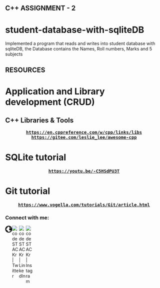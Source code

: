 ## C++ ASSIGNMENT - 2
# student-database-with-sqliteDB
Implemented a program that reads and writes into student database with sqliteDB, the  Database contains the Names, Roll numbers, Marks and 5 subjects

## RESOURCES
# Application and Library development (CRUD)
## C++ Libraries & Tools
<pre><center><a href="https://en.cppreference.com/w/cpp/links/libs
https://gitee.com/leslie_lee/awesome-cpp"><b>https://en.cppreference.com/w/cpp/links/libs
https://gitee.com/leslie_lee/awesome-cpp</b></a></center></pre>

# SQLite tutorial
<pre><center><a href="https://youtu.be/-C5HSdPU3T"><b>https://youtu.be/-C5HSdPU3T</b></a></center></pre>

# Git tutorial
<pre><center><a href="https://www.vogella.com/tutorials/Git/article.html"><b>https://www.vogella.com/tutorials/Git/article.html</b></a></center></pre>


### Connect with me:

[<img align="left" alt="codeSTACKr.com" width="22px" src="https://raw.githubusercontent.com/iconic/open-iconic/master/svg/globe.svg" />][website]
[<img align="left" alt="codeSTACKr | Twitter" width="22px" src="https://cdn.jsdelivr.net/npm/simple-icons@v3/icons/twitter.svg" />][twitter]
[<img align="left" alt="codeSTACKr | LinkedIn" width="22px" src="https://cdn.jsdelivr.net/npm/simple-icons@v3/icons/linkedin.svg" />][linkedin]
[<img align="left" alt="codeSTACKr | Instagram" width="22px" src="https://cdn.jsdelivr.net/npm/simple-icons@v3/icons/instagram.svg" />][instagram]

<br />

[website]: https://shinchancode.github.io/React-Portfolio/
[twitter]: https://twitter.com/CodeShinchan
[instagram]: https://www.instagram.com/shinchann_code/
[linkedin]: https://www.linkedin.com/in/aarti-rathi-a6031814b/


